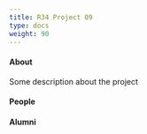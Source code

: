 ```yaml
---
title: R34 Project 09
type: docs
weight: 90
---
```


#### About
Some description about the project

#### People

#### Alumni